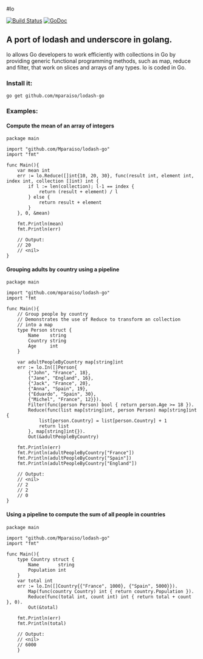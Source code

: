 #lo

[![Build Status](https://travis-ci.org/Mparaiso/lodash-go.svg?branch=master)](https://travis-ci.org/Mparaiso/lodash-go)
[![GoDoc](https://godoc.org/github.com/Mparaiso/lodash-go?status.svg)](https://godoc.org/github.com/Mparaiso/lodash-go)
## A port of lodash and underscore in golang.

lo allows Go developers to work efficiently with collections in Go by providing generic functional programming methods,
such as map, reduce and filter, that work on slices and arrays of any types. lo is coded in Go.


### Install it:

	go get github.com/mparaiso/lodash-go
	
### Examples:

#### Compute the mean of an array of integers
	
	package main
	
	import "github.com/Mparaiso/lodash-go"
	import "fmt"
	
	func Main(){
		var mean int
		err := lo.Reduce([]int{10, 20, 30}, func(result int, element int, index int, collection []int) int {
			if l := len(collection); l-1 == index {
				return (result + element) / l
			} else {
		        return result + element
			}
		}, 0, &mean)
		
		fmt.Println(mean)
		fmt.Println(err)
		
		// Output:
		// 20
		// <nil>
	}
		
#### Grouping adults by country using a pipeline

	package main
	
	import "github.com/mparaiso/lodash-go" 
	import "fmt
	
	func Main(){
		// Group people by country
		// Demonstrates the use of Reduce to transform an collection
		// into a map
		type Person struct {
	   		Name    string
			Country string
			Age     int
	   	}
				
	    var adultPeopleByCountry map[string]int
		err := lo.In([]Person{
			{"John", "France", 18},
			{"Jane", "England", 16},
			{"Jack", "France", 20},
			{"Anna", "Spain", 19},
			{"Eduardo", "Spain", 30},
			{"Michel", "France", 12}}).
			Filter(func(person Person) bool { return person.Age >= 18 }).
			Reduce(func(list map[string]int, person Person) map[string]int {
				list[person.Country] = list[person.Country] + 1
				return list
			}, map[string]int{}).
			Out(&adultPeopleByCountry)
		
		fmt.Println(err)
		fmt.Println(adultPeopleByCountry["France"])
		fmt.Println(adultPeopleByCountry["Spain"])
		fmt.Println(adultPeopleByCountry["England"])
		
		// Output:
		// <nil>
		// 2
		// 2
		// 0
	}

#### Using a pipeline to compute the sum of all people in countries

	package main
	
	import "github.com/Mparaiso/lodash-go"
	import "fmt"
	
	func Main(){
		type Country struct {
			Name       string
		    Population int
		}
		var total int
		err := lo.In([]Country{{"France", 1000}, {"Spain", 5000}}).
			Map(func(country Country) int { return country.Population }).
			Reduce(func(total int, count int) int { return total + count }, 0).
			Out(&total)
		
		fmt.Println(err)
		fmt.Println(total)
		
		// Output:
		// <nil>
		// 6000
		}
